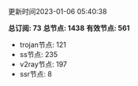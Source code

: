 更新时间2023-01-06 05:40:38

**总订阅: 73**
**总节点: 1438**
**有效节点: 561**
- trojan节点: 121
- ss节点: 235
- v2ray节点: 197
- ssr节点: 8
